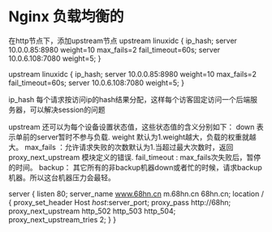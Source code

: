 # Nginx 负载均衡的
在http节点下，添加upstream节点
upstream linuxidc { 
  	ip_hash;
  	server 10.0.0.85:8980 weight=10 max_fails=2 fail_timeout=60s; 
  	server 10.0.6.108:7080 weight=5;
}

upstream linuxidc { 
  	ip_hash;
  	server 10.0.0.85:8980 weight=10 max_fails=2 fail_timeout=60s; 
  	server 10.0.6.108:7080 weight=5;
}

ip_hash 每个请求按访问ip的hash结果分配，这样每个访客固定访问一个后端服务器，可以解决session的问题

upstream 还可以为每个设备设置状态值，这些状态值的含义分别如下：
down 表示单前的server暂时不参与负载.
weight 默认为1.weight越大，负载的权重就越大。
max_fails ：允许请求失败的次数默认为1.当超过最大次数时，返回proxy_next_upstream 模块定义的错误.
fail_timeout : max_fails次失败后，暂停的时间。
backup： 其它所有的非backup机器down或者忙的时候，请求backup机器。所以这台机器压力会最轻。


server {
  listen       80;
  server_name  www.68hn.cn m.68hn.cn 68hn.cn;
  location / {
    proxy_set_header Host $host:$server_port;
    proxy_pass http://68hn;
    proxy_next_upstream http_502 http_503 http_504;
    proxy_next_upstream_tries 2;
  }
}